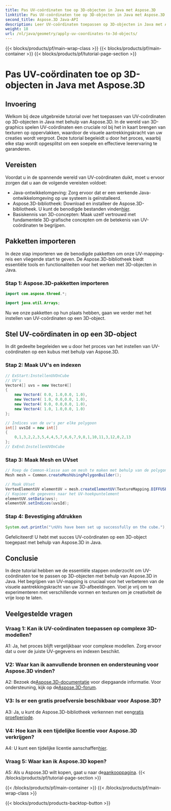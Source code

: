 ```yaml
---
title: Pas UV-coördinaten toe op 3D-objecten in Java met Aspose.3D
linktitle: Pas UV-coördinaten toe op 3D-objecten in Java met Aspose.3D
second_title: Aspose.3D Java-API
description: Leer UV-coördinaten toepassen op 3D-objecten in Java met Aspose.3D. Verbeter uw graphics met deze stapsgewijze handleiding.
weight: 18
url: /nl/java/geometry/apply-uv-coordinates-to-3d-objects/
---
```


{{< blocks/products/pf/main-wrap-class >}}
{{< blocks/products/pf/main-container >}}
{{< blocks/products/pf/tutorial-page-section >}}

# Pas UV-coördinaten toe op 3D-objecten in Java met Aspose.3D

## Invoering

Welkom bij deze uitgebreide tutorial over het toepassen van UV-coördinaten op 3D-objecten in Java met behulp van Aspose.3D. In de wereld van 3D-graphics spelen UV-coördinaten een cruciale rol bij het in kaart brengen van texturen op oppervlakken, waardoor de visuele aantrekkingskracht van uw creaties wordt vergroot. Deze tutorial begeleidt u door het proces, waarbij elke stap wordt opgesplitst om een soepele en effectieve leerervaring te garanderen.

## Vereisten

Voordat u in de spannende wereld van UV-coördinaten duikt, moet u ervoor zorgen dat u aan de volgende vereisten voldoet:

- Java-ontwikkelomgeving: Zorg ervoor dat er een werkende Java-ontwikkelomgeving op uw systeem is geïnstalleerd.
-  Aspose.3D-bibliotheek: Download en installeer de Aspose.3D-bibliotheek. U kunt de benodigde bestanden vinden[hier](https://releases.aspose.com/3d/java/).
- Basiskennis van 3D-concepten: Maak uzelf vertrouwd met fundamentele 3D-grafische concepten om de betekenis van UV-coördinaten te begrijpen.

## Pakketten importeren

In deze stap importeren we de benodigde pakketten om onze UV-mapping-reis een vliegende start te geven. De Aspose.3D-bibliotheek biedt essentiële tools en functionaliteiten voor het werken met 3D-objecten in Java.

### Stap 1: Aspose.3D-pakketten importeren

```java
import com.aspose.threed.*;

import java.util.Arrays;
```

Nu we onze pakketten op hun plaats hebben, gaan we verder met het instellen van UV-coördinaten op een 3D-object.

## Stel UV-coördinaten in op een 3D-object

In dit gedeelte begeleiden we u door het proces van het instellen van UV-coördinaten op een kubus met behulp van Aspose.3D.

### Stap 2: Maak UV's en indexen

```java
// ExStart:InstellenUVOnCube
// UV's
Vector4[] uvs = new Vector4[]
{
    new Vector4( 0.0, 1.0,0.0, 1.0),
    new Vector4( 1.0, 0.0,0.0, 1.0),
    new Vector4( 0.0, 0.0,0.0, 1.0),
    new Vector4( 1.0, 1.0,0.0, 1.0)
};

// Indices van de uv's per elke polygoon
int[] uvsId = new int[]
{
    0,1,3,2,2,3,5,4,4,5,7,6,6,7,9,8,1,10,11,3,12,0,2,13
};
// ExEnd:InstellenUVOnCube
```

### Stap 3: Maak Mesh en UVset

```java
// Roep de Common-klasse aan om mesh te maken met behulp van de polygon builder-methode om de mesh-instantie in te stellen
Mesh mesh = Common.createMeshUsingPolygonBuilder();

// Maak UVset
VertexElementUV elementUV = mesh.createElementUV(TextureMapping.DIFFUSE, MappingMode.POLYGON_VERTEX, ReferenceMode.INDEX_TO_DIRECT);
// Kopieer de gegevens naar het UV-hoekpuntelement
elementUV.setData(uvs);
elementUV.setIndices(uvsId);
```

### Stap 4: Bevestiging afdrukken

```java
System.out.println("\nUVs have been set up successfully on the cube.");
```

Gefeliciteerd! U hebt met succes UV-coördinaten op een 3D-object toegepast met behulp van Aspose.3D in Java.

## Conclusie

In deze tutorial hebben we de essentiële stappen onderzocht om UV-coördinaten toe te passen op 3D-objecten met behulp van Aspose.3D in Java. Het begrijpen van UV-mapping is cruciaal voor het verbeteren van de visuele aantrekkingskracht van uw 3D-afbeeldingen. Voel je vrij om te experimenteren met verschillende vormen en texturen om je creativiteit de vrije loop te laten.

## Veelgestelde vragen

### Vraag 1: Kan ik UV-coördinaten toepassen op complexe 3D-modellen?

A1: Ja, het proces blijft vergelijkbaar voor complexe modellen. Zorg ervoor dat u over de juiste UV-gegevens en indexen beschikt.

### V2: Waar kan ik aanvullende bronnen en ondersteuning voor Aspose.3D vinden?

 A2: Bezoek de[Aspose.3D-documentatie](https://reference.aspose.com/3d/java/) voor diepgaande informatie. Voor ondersteuning, kijk op de[Aspose.3D-forum](https://forum.aspose.com/c/3d/18).

### V3: Is er een gratis proefversie beschikbaar voor Aspose.3D?

 A3: Ja, u kunt de Aspose.3D-bibliotheek verkennen met een[gratis proefperiode](https://releases.aspose.com/).

### V4: Hoe kan ik een tijdelijke licentie voor Aspose.3D verkrijgen?

 A4: U kunt een tijdelijke licentie aanschaffen[hier](https://purchase.aspose.com/temporary-license/).

### Vraag 5: Waar kan ik Aspose.3D kopen?

 A5: Als u Aspose.3D wilt kopen, gaat u naar de[aankooppagina](https://purchase.aspose.com/buy).
{{< /blocks/products/pf/tutorial-page-section >}}

{{< /blocks/products/pf/main-container >}}
{{< /blocks/products/pf/main-wrap-class >}}

{{< blocks/products/products-backtop-button >}}
